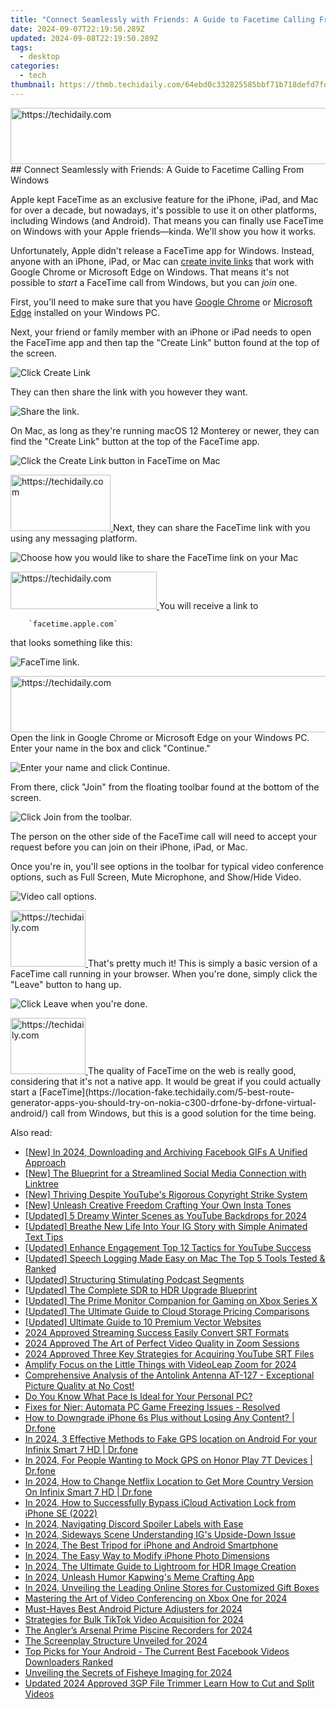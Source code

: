 ```yaml
---
title: "Connect Seamlessly with Friends: A Guide to Facetime Calling From Windows"
date: 2024-09-07T22:19:50.289Z
updated: 2024-09-08T22:19:50.289Z
tags:
  - desktop
categories:
  - tech
thumbnail: https://thmb.techidaily.com/64ebd0c332825585bbf71b718defd7fd5f0995165386514c60536516e7883669.jpg
---
```


<!-- affiliate ads begin -->
<a href="https://ephamedtechinc.pxf.io/c/5597632/2126492/26400" target="_top" id="2126492">
  <img src="//a.impactradius-go.com/display-ad/26400-2126492" border="0" alt="https://techidaily.com" width="640" height="90"/>
</a>
<img height="0" width="0" src="https://ephamedtechinc.pxf.io/i/5597632/2126492/26400" style="position:absolute;visibility:hidden;" border="0" />
<!-- affiliate ads end -->
## Connect Seamlessly with Friends: A Guide to Facetime Calling From Windows

Apple kept FaceTime as an exclusive feature for the iPhone, iPad, and Mac for over a decade, but nowadays, it's possible to use it on other platforms, including Windows (and Android). That means you can finally use FaceTime on Windows with your Apple friends—kinda. We'll show you how it works.

 Unfortunately, Apple didn't release a FaceTime app for Windows. Instead, anyone with an iPhone, iPad, or Mac can [create invite links](https://screen-mirroring-recording.techidaily.com/new-in-2024-your-ultimate-guide-to-unmissable-games/) that work with Google Chrome or Microsoft Edge on Windows. That means it's not possible to _start_ a FaceTime call from Windows, but you can _join_ one.

 First, you'll need to make sure that you have [Google Chrome](https://www.google.com/chrome/?brand=CHBD&geo=US&gclid=Cj0KCQjw8vqGBhC%5FARIsADMSd1DrfSi5FUrLtOHhaJyVCVvq-0euAEpqoM6RddMcIAHJiUj1SnudmPgaAkUdEALw%5FwcB&gclsrc=aw.ds) or [Microsoft Edge](https://www.microsoft.com/en-us/edge?brand=M022&OCID=AID2200279%5FSEM%5FCj0KCQjw8vqGBhC%5FARIsADMSd1A16ZLqpdAOY3iJJ9iqEQCMDvmexzvCxf4FS-HvkSg1oIPhQgzrvzQaAhIYEALw%5FwcB:G:s&ef%5Fid=Cj0KCQjw8vqGBhC%5FARIsADMSd1A16ZLqpdAOY3iJJ9iqEQCMDvmexzvCxf4FS-HvkSg1oIPhQgzrvzQaAhIYEALw%5FwcB:G:s&gclid=Cj0KCQjw8vqGBhC%5FARIsADMSd1A16ZLqpdAOY3iJJ9iqEQCMDvmexzvCxf4FS-HvkSg1oIPhQgzrvzQaAhIYEALw%5FwcB) installed on your Windows PC.

 Next, your friend or family member with an iPhone or iPad needs to open the FaceTime app and then tap the "Create Link" button found at the top of the screen.

![Click Create Link](https://static1.howtogeekimages.com/wordpress/wp-content/uploads/2024/04/2024-04-24_17-15-01.png) 

 They can then share the link with you however they want.

![Share the link.](https://static1.howtogeekimages.com/wordpress/wp-content/uploads/2024/04/7_2021-07-01_12-56-57.png) 

 On Mac, as long as they're running macOS 12 Monterey or newer, they can find the "Create Link" button at the top of the FaceTime app.

![Click the Create Link button in FaceTime on Mac](https://static1.howtogeekimages.com/wordpress/wp-content/uploads/2024/04/8_click-the-create-link-button-in-facetime-on-mac.png) 

<!-- affiliate ads begin -->
<a href="https://aligracehair.sjv.io/c/5597632/2135366/19272" target="_top" id="2135366">
  <img src="//a.impactradius-go.com/display-ad/19272-2135366" border="0" alt="https://techidaily.com" width="160" height="90"/>
</a>
<img height="0" width="0" src="https://aligracehair.sjv.io/i/5597632/2135366/19272" style="position:absolute;visibility:hidden;" border="0" />
<!-- affiliate ads end -->
 Next, they can share the FaceTime link with you using any messaging platform.

![Choose how you would like to share the FaceTime link on your Mac](https://static1.howtogeekimages.com/wordpress/wp-content/uploads/2024/04/6_choose-how-you-would-like-to-share-the-facetime-link-on-your-mac.png) 

<!-- affiliate ads begin -->
<a href="https://25home.pxf.io/c/5597632/2123471/16836" target="_top" id="2123471">
  <img src="//a.impactradius-go.com/display-ad/16836-2123471" border="0" alt="https://techidaily.com" width="234" height="60"/>
</a>
<img height="0" width="0" src="https://25home.pxf.io/i/5597632/2123471/16836" style="position:absolute;visibility:hidden;" border="0" />
<!-- affiliate ads end -->
 You will receive a link to 

        `facetime.apple.com`
    
 that looks something like this:

![FaceTime link.](https://static1.howtogeekimages.com/wordpress/wp-content/uploads/2024/04/2024-04-24_17-16-57.png) 

<!-- affiliate ads begin -->
<a href="https://appsumo.8odi.net/c/5597632/2118306/7443" target="_top" id="2118306">
  <img src="//a.impactradius-go.com/display-ad/7443-2118306" border="0" alt="https://techidaily.com" width="728" height="90"/>
</a>
<img height="0" width="0" src="https://appsumo.8odi.net/i/5597632/2118306/7443" style="position:absolute;visibility:hidden;" border="0" />
<!-- affiliate ads end -->
 Open the link in Google Chrome or Microsoft Edge on your Windows PC. Enter your name in the box and click "Continue."

![Enter your name and click Continue.](https://static1.howtogeekimages.com/wordpress/wp-content/uploads/2024/04/3_2021-07-01_16-06-39.png) 

 From there, click "Join" from the floating toolbar found at the bottom of the screen.

![Click Join from the toolbar.](https://static1.howtogeekimages.com/wordpress/wp-content/uploads/2024/04/9_2021-07-01_16-08-23.png) 

 The person on the other side of the FaceTime call will need to accept your request before you can join on their iPhone, iPad, or Mac.

 Once you're in, you'll see options in the toolbar for typical video conference options, such as Full Screen, Mute Microphone, and Show/Hide Video.

![Video call options.](https://static1.howtogeekimages.com/wordpress/wp-content/uploads/2024/04/1_2021-07-01_16-10-12.png) 

<!-- affiliate ads begin -->
<a href="https://aligracehair.sjv.io/c/5597632/2135362/19272" target="_top" id="2135362">
  <img src="//a.impactradius-go.com/display-ad/19272-2135362" border="0" alt="https://techidaily.com" width="120" height="90"/>
</a>
<img height="0" width="0" src="https://aligracehair.sjv.io/i/5597632/2135362/19272" style="position:absolute;visibility:hidden;" border="0" />
<!-- affiliate ads end -->
 That's pretty much it! This is simply a basic version of a FaceTime call running in your browser. When you're done, simply click the "Leave" button to hang up.

![Click Leave when you're done.](https://static1.howtogeekimages.com/wordpress/wp-content/uploads/2024/04/5_2021-07-01_16-12-52.png) 

<!-- affiliate ads begin -->
<a href="https://aligracehair.sjv.io/c/5597632/2115909/19272" target="_top" id="2115909">
  <img src="//a.impactradius-go.com/display-ad/19272-2115909" border="0" alt="https://techidaily.com" width="120" height="90"/>
</a>
<img height="0" width="0" src="https://aligracehair.sjv.io/i/5597632/2115909/19272" style="position:absolute;visibility:hidden;" border="0" />
<!-- affiliate ads end -->
 The quality of FaceTime on the web is really good, considering that it's not a native app. It would be great if you could actually start a [FaceTime](https://location-fake.techidaily.com/5-best-route-generator-apps-you-should-try-on-nokia-c300-drfone-by-drfone-virtual-android/) call from Windows, but this is a good solution for the time being.

<ins class="adsbygoogle"
     style="display:block"
     data-ad-format="autorelaxed"
     data-ad-client="ca-pub-7571918770474297"
     data-ad-slot="1223367746"></ins>



<ins class="adsbygoogle"
     style="display:block"
     data-ad-client="ca-pub-7571918770474297"
     data-ad-slot="8358498916"
     data-ad-format="auto"
     data-full-width-responsive="true"></ins>

<span class="atpl-alsoreadstyle">Also read:</span>
<div><ul>
<li><a href="https://facebook-clips.techidaily.com/new-in-2024-downloading-and-archiving-facebook-gifs-a-unified-approach/"><u>[New] In 2024, Downloading and Archiving Facebook GIFs  A Unified Approach</u></a></li>
<li><a href="https://some-skills.techidaily.com/new-the-blueprint-for-a-streamlined-social-media-connection-with-linktree/"><u>[New] The Blueprint for a Streamlined Social Media Connection with Linktree</u></a></li>
<li><a href="https://facebook-video-share.techidaily.com/new-thriving-despite-youtubes-rigorous-copyright-strike-system/"><u>[New] Thriving Despite YouTube's Rigorous Copyright Strike System</u></a></li>
<li><a href="https://some-skills.techidaily.com/new-unleash-creative-freedom-crafting-your-own-insta-tones/"><u>[New] Unleash Creative Freedom  Crafting Your Own Insta Tones</u></a></li>
<li><a href="https://facebook-record-videos.techidaily.com/updated-5-dreamy-winter-scenes-as-youtube-backdrops-for-2024/"><u>[Updated] 5 Dreamy Winter Scenes as YouTube Backdrops for 2024</u></a></li>
<li><a href="https://extra-resources.techidaily.com/updated-breathe-new-life-into-your-ig-story-with-simple-animated-text-tips/"><u>[Updated] Breathe New Life Into Your IG Story with Simple Animated Text Tips</u></a></li>
<li><a href="https://youtube-blog.techidaily.com/ed-enhance-engagement-top-12-tactics-for-youtube-success/"><u>[Updated] Enhance Engagement  Top 12 Tactics for YouTube Success</u></a></li>
<li><a href="https://on-screen-recording.techidaily.com/updated-speech-logging-made-easy-on-mac-the-top-5-tools-tested-and-ranked/"><u>[Updated] Speech Logging Made Easy on Mac  The Top 5 Tools Tested & Ranked</u></a></li>
<li><a href="https://some-skills.techidaily.com/updated-structuring-stimulating-podcast-segments/"><u>[Updated] Structuring Stimulating Podcast Segments</u></a></li>
<li><a href="https://some-skills.techidaily.com/updated-the-complete-sdr-to-hdr-upgrade-blueprint/"><u>[Updated] The Complete SDR to HDR Upgrade Blueprint</u></a></li>
<li><a href="https://some-skills.techidaily.com/updated-the-prime-monitor-companion-for-gaming-on-xbox-series-x/"><u>[Updated] The Prime Monitor Companion for Gaming on Xbox Series X</u></a></li>
<li><a href="https://some-skills.techidaily.com/updated-the-ultimate-guide-to-cloud-storage-pricing-comparisons/"><u>[Updated] The Ultimate Guide to Cloud Storage Pricing Comparisons</u></a></li>
<li><a href="https://some-skills.techidaily.com/updated-ultimate-guide-to-10-premium-vector-websites/"><u>[Updated] Ultimate Guide to 10 Premium Vector Websites</u></a></li>
<li><a href="https://some-approaches.techidaily.com/2024-approved-streaming-success-easily-convert-srt-formats/"><u>2024 Approved  Streaming Success  Easily Convert SRT Formats</u></a></li>
<li><a href="https://some-skills.techidaily.com/2024-approved-the-art-of-perfect-video-quality-in-zoom-sessions/"><u>2024 Approved  The Art of Perfect Video Quality in Zoom Sessions</u></a></li>
<li><a href="https://some-skills.techidaily.com/2024-approved-three-key-strategies-for-acquiring-youtube-srt-files/"><u>2024 Approved  Three Key Strategies for Acquiring YouTube SRT Files</u></a></li>
<li><a href="https://extra-lessons.techidaily.com/amplify-focus-on-the-little-things-with-videoleap-zoom-for-2024/"><u>Amplify Focus on the Little Things with VideoLeap Zoom for 2024</u></a></li>
<li><a href="https://buynow-info.techidaily.com/1722520307450-comprehensive-analysis-of-the-antolink-antenna-at-127-exceptional-picture-quality-at-no-cost/"><u>Comprehensive Analysis of the Antolink Antenna AT-127 - Exceptional Picture Quality at No Cost!</u></a></li>
<li><a href="https://techno-recovery.techidaily.com/do-you-know-what-pace-is-ideal-for-your-personal-pc/"><u>Do You Know What Pace Is Ideal for Your Personal PC?</u></a></li>
<li><a href="https://win-howtos.techidaily.com/fixes-for-nier-automata-pc-game-freezing-issues-resolved/"><u>Fixes for Nier: Automata PC Game Freezing Issues - Resolved</u></a></li>
<li><a href="https://blog-min.techidaily.com/how-to-downgrade-iphone-6s-plus-without-losing-any-content-drfone-by-drfone-ios-system-repair-ios-system-repair/"><u>How to Downgrade iPhone 6s Plus without Losing Any Content? | Dr.fone</u></a></li>
<li><a href="https://android-location.techidaily.com/in-2024-3-effective-methods-to-fake-gps-location-on-android-for-your-infinix-smart-7-hd-drfone-by-drfone-virtual/"><u>In 2024, 3 Effective Methods to Fake GPS location on Android For your Infinix Smart 7 HD | Dr.fone</u></a></li>
<li><a href="https://android-location.techidaily.com/in-2024-for-people-wanting-to-mock-gps-on-honor-play-7t-devices-drfone-by-drfone-virtual/"><u>In 2024, For People Wanting to Mock GPS on Honor Play 7T Devices | Dr.fone</u></a></li>
<li><a href="https://review-topics.techidaily.com/in-2024-how-to-change-netflix-location-to-get-more-country-version-on-infinix-smart-7-hd-drfone-by-drfone-virtual-android/"><u>In 2024, How to Change Netflix Location to Get More Country Version On Infinix Smart 7 HD | Dr.fone</u></a></li>
<li><a href="https://activate-lock.techidaily.com/in-2024-how-to-successfully-bypass-icloud-activation-lock-from-iphone-se-2022-by-drfone-ios/"><u>In 2024, How to Successfully Bypass iCloud Activation Lock from iPhone SE (2022)</u></a></li>
<li><a href="https://discord-videos.techidaily.com/in-2024-navigating-discord-spoiler-labels-with-ease/"><u>In 2024, Navigating Discord Spoiler Labels with Ease</u></a></li>
<li><a href="https://some-skills.techidaily.com/in-2024-sideways-scene-understanding-igs-upside-down-issue/"><u>In 2024, Sideways Scene  Understanding IG's Upside-Down Issue</u></a></li>
<li><a href="https://some-skills.techidaily.com/in-2024-the-best-tripod-for-iphone-and-android-smartphone/"><u>In 2024, The Best Tripod for iPhone and Android Smartphone</u></a></li>
<li><a href="https://some-skills.techidaily.com/in-2024-the-easy-way-to-modify-iphone-photo-dimensions/"><u>In 2024, The Easy Way to Modify iPhone Photo Dimensions</u></a></li>
<li><a href="https://some-skills.techidaily.com/in-2024-the-ultimate-guide-to-lightroom-for-hdr-image-creation/"><u>In 2024, The Ultimate Guide to Lightroom for HDR Image Creation</u></a></li>
<li><a href="https://some-skills.techidaily.com/in-2024-unleash-humor-kapwings-meme-crafting-app/"><u>In 2024, Unleash Humor  Kapwing's Meme Crafting App</u></a></li>
<li><a href="https://some-skills.techidaily.com/in-2024-unveiling-the-leading-online-stores-for-customized-gift-boxes/"><u>In 2024, Unveiling the Leading Online Stores for Customized Gift Boxes</u></a></li>
<li><a href="https://extra-skills.techidaily.com/mastering-the-art-of-video-conferencing-on-xbox-one-for-2024/"><u>Mastering the Art of Video Conferencing on Xbox One for 2024</u></a></li>
<li><a href="https://some-skills.techidaily.com/must-haves-best-android-picture-adjusters-for-2024/"><u>Must-Haves  Best Android Picture Adjusters for 2024</u></a></li>
<li><a href="https://some-skills.techidaily.com/strategies-for-bulk-tiktok-video-acquisition-for-2024/"><u>Strategies for Bulk TikTok Video Acquisition for 2024</u></a></li>
<li><a href="https://some-skills.techidaily.com/the-anglers-arsenal-prime-piscine-recorders-for-2024/"><u>The Angler’s Arsenal  Prime Piscine Recorders for 2024</u></a></li>
<li><a href="https://some-skills.techidaily.com/the-screenplay-structure-unveiled-for-2024/"><u>The Screenplay Structure Unveiled for 2024</u></a></li>
<li><a href="https://facebook-video-recording.techidaily.com/top-picks-for-your-android-the-current-best-facebook-videos-downloaders-ranked/"><u>Top Picks for Your Android - The Current Best Facebook Videos Downloaders Ranked</u></a></li>
<li><a href="https://some-skills.techidaily.com/unveiling-the-secrets-of-fisheye-imaging-for-2024/"><u>Unveiling the Secrets of Fisheye Imaging for 2024</u></a></li>
<li><a href="https://video-content-creator.techidaily.com/updated-2024-approved-3gp-file-trimmer-learn-how-to-cut-and-split-videos/"><u>Updated 2024 Approved 3GP File Trimmer Learn How to Cut and Split Videos</u></a></li>
</ul></div>
